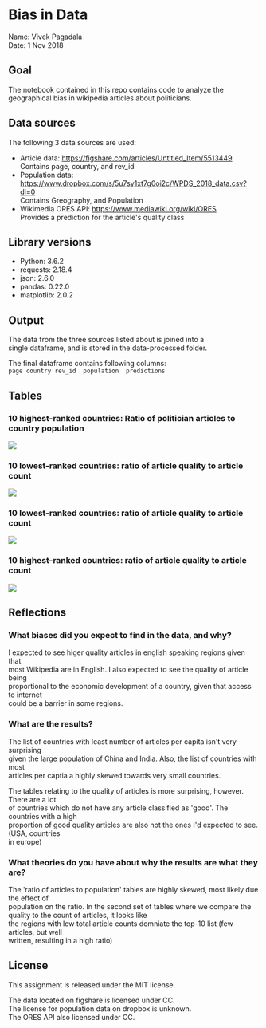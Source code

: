 # Bias in Data

Name: Vivek Pagadala <br>
Date: 1 Nov 2018

## Goal
The notebook contained in this repo contains code to analyze the geographical bias in wikipedia articles about politicians.

## Data sources
The following 3 data sources are used:

- Article data: https://figshare.com/articles/Untitled_Item/5513449 <br/>
  Contains page, country, and rev_id
- Population data: https://www.dropbox.com/s/5u7sy1xt7g0oi2c/WPDS_2018_data.csv?dl=0 <br/>
  Contains Greography, and Population
- Wikimedia ORES API: https://www.mediawiki.org/wiki/ORES <br>
  Provides a prediction for the article's quality class

## Library versions
- Python: 3.6.2
- requests: 2.18.4
- json: 2.6.0
- pandas: 0.22.0
- matplotlib: 2.0.2

## Output
The data from the three sources listed about is joined into a <br>
single dataframe, and is stored in the data-processed folder.

The final dataframe contains following columns: <br>
```page	country	rev_id	population	predictions```

## Tables
### 10 highest-ranked countries: Ratio of politician articles to country population
![](https://github.com/viv-r/Data512-HCDS-A2/img/least-article-pop.png)
### 10 lowest-ranked countries: ratio of article quality to article count
![](https://github.com/viv-r/Data512-HCDS-A2/img/top-article-pop.png)
### 10 lowest-ranked countries: ratio of article quality to article count
![](https://github.com/viv-r/Data512-HCDS-A2/img/least-quality-article.png)
### 10 highest-ranked countries: ratio of article quality to article count
![](https://github.com/viv-r/Data512-HCDS-A2/img/top-quality-article.png)


## Reflections

### What biases did you expect to find in the data, and why?
I expected to see higer quality articles in english speaking regions given that <br>
most Wikipedia are in English. I also expected to see the quality of article being <br>
proportional to the economic development of a country, given that access to internet <br>
could be a barrier in some regions.


### What are the results?
The list of countries with least number of articles per capita isn't very surprising <br>
given the large population of China and India. Also, the list of countries with most <br>
articles per captia a highly skewed towards very small countries.

The tables relating to the quality of articles is more surprising, however. There are a lot <br>
of countries which do not have any article classified as 'good'. The countries with a high <br>
proportion of good quality articles are also not the ones I'd expected to see. (USA, countries <br>
in europe)

### What theories do you have about why the results are what they are?
The 'ratio of articles to population' tables are highly skewed, most likely due the effect of <br>
population on the ratio.
In the second set of tables where we compare the quality to the count of articles, it looks like <br>
the regions with low total article counts domniate the top-10 list (few articles, but well <br>
written, resulting in a high ratio)

## License
This assignment is released under the MIT license.

The data located on figshare is licensed under CC. <br>
The license for population data on dropbox is unknown. <br>
The ORES API also licensed under CC.
